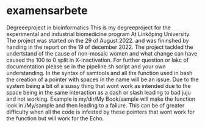 # examensarbete
Degreeeproject in bioinformatics
This is my degreeproject for the experimental and industrial biomedicine program At Linköping University.
The project was started on the 29 of August 2022. and was fininshed by handing in the report on the 19 of december 2022.
The project tackled the undertstand of the cause of non-mosaic women and what change can have caused the 100 to 0 split in X-inactivation.
For further question or lakc of documentation please se in the pipeline.sh script and your own understanding.
In the syntax of samtools and all the function used in bash the creation of a pointer with spaces in the name will be an issue.
Due to the system being a bit of a sussy thing that wont work as intended due to the space being in the same interaction as a dash or slash leading to bad juju and not working. 
Example is my/dir/My Book/sample will make the function look in /My/sample and then leading to a failure. 
This can be of greater difficulty when all the code is infested by these pointers that wont work for the function but will work for the Echo.
